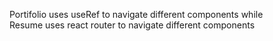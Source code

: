Portifolio uses useRef to navigate different components while <br>
Resume uses react router to navigate different components
